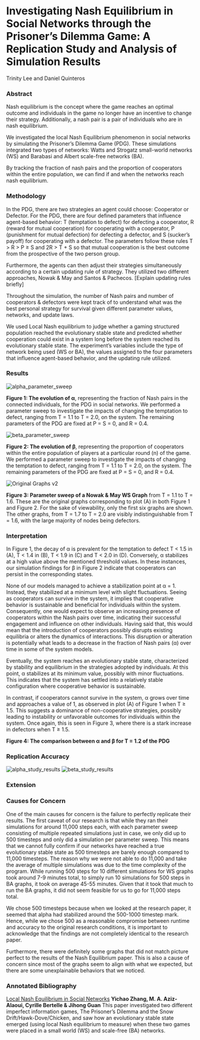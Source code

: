 # Investigating Nash Equilibrium in Social Networks through the Prisoner’s Dilemma Game: A Replication Study and Analysis of Simulation Results

Trinity Lee and Daniel Quinteros

### Abstract
Nash equilibrium is the concept where the game reaches an optimal outcome and individuals in the game no longer have an incentive to change their strategy. Additionally, a nash pair is a pair of individuals who are in nash equilibrium.

We investigated the local Nash Equilibrium phenomenon in social networks by simulating the Prisoner’s Dilemma Game (PDG). These simulations integrated two types of networks: Watts and Strogatz small-world networks (WS) and Barabasi and Albert scale-free networks (BA).

By tracking the fraction of nash pairs and the proportion of cooperators within the entire population, we can find if and when the networks reach nash equilibrium.

### Methodology

In the PDG, there are two strategies an agent could choose: Cooperator or Defector. For the PDG, there are four defined parameters that influence agent-based behavior: T (temptation to defect) for defecting a cooperator, R (reward for mutual cooperation) for cooperating with a cooperator, P (punishment for mutual defection) for defecting a defector, and S (sucker’s payoff) for cooperating with a defector. The parameters follow these rules T > R > P ≥ S and 2R > T + S so that mutual cooperation is the best outcome from the prospective of the two person group.

Furthermore, the agents can then adjust their strategies simultaneously according to a certain updating rule of strategy. They utilized two different approaches, Nowak & May and Santos & Pachecos. [Explain updating rules briefly]

Throughout the simulation, the number of Nash pairs and number of cooperators & defectors were kept track of to understand what was the best personal strategy for survival given different parameter values, networks, and update laws.

We used Local Nash equilibrium to judge whether a gaming structured population reached the evolutionary stable state and predicted whether cooperation could exist in a system long before the system reached its evolutionary stable state. The experiment’s variables include the type of network being used (WS or BA), the values assigned to the four parameters that influence agent-based behavior, and the updating rule utilized.

### Results

![alpha_parameter_sweep](https://github.com/tlee10333/NashEquilibrium/assets/47285707/ca83a2aa-c512-4c7a-a0fa-7bd3ef16a0b2)

**Figure 1: The evolution of α**, representing the fraction of Nash pairs in the connected individuals, for the PDG in social networks. We performed a parameter sweep to investigate the impacts of changing the temptation to defect, ranging from T = 1.1 to T = 2.0, on the system. The remaining parameters of the PDG are fixed at P = S = 0, and R = 0.4.

![beta_parameter_sweep](https://github.com/tlee10333/NashEquilibrium/assets/47285707/c1683682-0b9d-489f-ab0b-39bf55819bd9)

**Figure 2: The evolution of β**, representing the proportion of cooperators within the entire population of players at a particular round (n) of the game. We performed a parameter sweep to investigate the impacts of changing the temptation to defect, ranging from T = 1.1 to T = 2.0, on the system. The remaining parameters of the PDG are fixed at P = S = 0, and R = 0.4.

![Original Graphs v2](https://github.com/tlee10333/NashEquilibrium/assets/47285707/37f03b56-7924-4f95-b43b-15e340d3ccde)

**Figure 3: Parameter sweep of a Nowak & May WS Graph** from T = 1.1 to T = 1.6. These are the original graphs corresponding to plot (A) in both Figure 1 and Figure 2. For the sake of viewability, only the first six graphs are shown. The other graphs, from T = 1.7 to T = 2.0 are visibly indistinguishable from T = 1.6, with the large majority of nodes being defectors.

### Interpretation

In Figure 1, the decay of α is prevalent for the temptation to defect T < 1.5 in (A), T < 1.4 in (B), T < 1.9 in (C) and T < 2.0 in (D). Conversely, α stabilizes at a high value above the mentioned threshold values. In these instances, our simulation findings for β in Figure 2 indicate that cooperators can persist in the corresponding states.

None of our models managed to achieve a stabilization point at α = 1. Instead, they stabilized at a minimum level with slight fluctuations. Seeing as cooperators can survive in the system, it implies that cooperative behavior is sustainable and beneficial for individuals within the system. Consequently, one would expect to observe an increasing presence of cooperators within the Nash pairs over time, indicating their successful engagement and influence on other individuals. Having said that, this would mean that the introduction of cooperators possibly disrupts existing equilibria or alters the dynamics of interactions. This disruption or alteration is potentially what leads to a decrease in the fraction of Nash pairs (α) over time in some of the system models.

Eventually, the system reaches an evolutionary stable state, characterized by stability and equilibrium in the strategies adopted by individuals. At this point, α stabilizes at its minimum value, possibly with minor fluctuations. This indicates that the system has settled into a relatively stable configuration where cooperative behavior is sustainable.

In contrast, if cooperators cannot survive in the system, α grows over time and approaches a value of 1, as observed in plot (A) of Figure 1 when T ≥ 1.5. This suggests a dominance of non-cooperative strategies, possibly leading to instability or unfavorable outcomes for individuals within the system. Once again, this is seen in Figure 3, where there is a stark increase in defectors when T ≥ 1.5.

**Figure 4: The comparison between α and β for T = 1.2 of the PDG**

### Replication Accuracy
![alpha_study_results](https://github.com/tlee10333/NashEquilibrium/assets/47285707/f6ebaca0-d703-4074-9a25-388ee79dab27)
![beta_study_results](https://github.com/tlee10333/NashEquilibrium/assets/47285707/fb122a6d-c94e-4cb6-8d27-36756e427f7e)

### Extension



### Causes for Concern

One of the main causes for concern is the failure to perfectly replicate their results. The first caveat of our research is that while they ran their simulations for around 11,000 steps each, with each parameter sweep consisting of multiple repeated simulations just in case, we only did up to 500 timesteps and only did a simulation per parameter sweep. This means that we cannot fully confirm if our networks have reached a true evolutionary stable state as 500 timesteps are barely enough compared to 11,000 timesteps. The reason why we were not able to do 11,000 and take the average of multiple simulations was due to the time complexity of the program. While running 500 steps for 10 different simulations for WS graphs took around 7-9 minutes total, to simply run 10 simulations for 500 steps in BA graphs, it took on average 45-55 minutes. Given that it took that much to run the BA graphs, it did not seem feasible for us to go for 11,000 steps total.

We chose 500 timesteps because when we looked at the research paper, it seemed that alpha had stabilized around the 500-1000 timestep mark. Hence, while we chose 500 as a reasonable compromise between runtime and accuracy to the original research conditions, it is important to acknowledge that the findings are not completely identical to the research paper.

Furthermore, there were definitely some graphs that did not match picture perfect to the results of the Nash Equilibrium paper. This is also a cause of concern since most of the graphs seem to align with what we expected, but there are some unexplainable behaviors that we noticed.  

### Annotated Bibliography
[Local Nash Equilibrium in Social Networks](https://www.nature.com/articles/srep06224.pdf#:~:text=The%20local%20Nash%20equilibrium%20provides%20a%20way%20to,evolutionary%20stable%20state%20for%20the%20Prisoner%E2%80%99s%20dilemma%20game) **Yichao Zhang, M. A. Aziz-Alaoui, Cyrille Bertelle & Jihong Guan**
This paper investigated two different imperfect information games, The Prisoner’s Dilemma and the Snow Drift/Hawk-Dove/Chicken, and saw how an evolutionary stable state emerged (using local Nash equilibrium to measure) when these two games were placed in a small world (WS) and scale-free (BA) networks.



